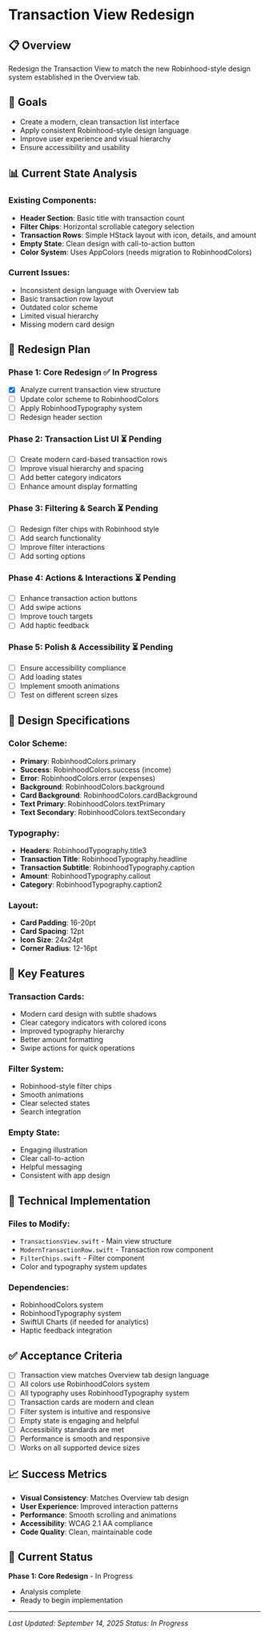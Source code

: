 # Transaction View Redesign

## 📋 Overview
Redesign the Transaction View to match the new Robinhood-style design system established in the Overview tab.

## 🎯 Goals
- Create a modern, clean transaction list interface
- Apply consistent Robinhood-style design language
- Improve user experience and visual hierarchy
- Ensure accessibility and usability

## 📊 Current State Analysis

### **Existing Components:**
- **Header Section**: Basic title with transaction count
- **Filter Chips**: Horizontal scrollable category selection
- **Transaction Rows**: Simple HStack layout with icon, details, and amount
- **Empty State**: Clean design with call-to-action button
- **Color System**: Uses AppColors (needs migration to RobinhoodColors)

### **Current Issues:**
- Inconsistent design language with Overview tab
- Basic transaction row layout
- Outdated color scheme
- Limited visual hierarchy
- Missing modern card design

## 🚀 Redesign Plan

### **Phase 1: Core Redesign** ✅ In Progress
- [x] Analyze current transaction view structure
- [ ] Update color scheme to RobinhoodColors
- [ ] Apply RobinhoodTypography system
- [ ] Redesign header section

### **Phase 2: Transaction List UI** ⏳ Pending
- [ ] Create modern card-based transaction rows
- [ ] Improve visual hierarchy and spacing
- [ ] Add better category indicators
- [ ] Enhance amount display formatting

### **Phase 3: Filtering & Search** ⏳ Pending
- [ ] Redesign filter chips with Robinhood style
- [ ] Add search functionality
- [ ] Improve filter interactions
- [ ] Add sorting options

### **Phase 4: Actions & Interactions** ⏳ Pending
- [ ] Enhance transaction action buttons
- [ ] Add swipe actions
- [ ] Improve touch targets
- [ ] Add haptic feedback

### **Phase 5: Polish & Accessibility** ⏳ Pending
- [ ] Ensure accessibility compliance
- [ ] Add loading states
- [ ] Implement smooth animations
- [ ] Test on different screen sizes

## 🎨 Design Specifications

### **Color Scheme:**
- **Primary**: RobinhoodColors.primary
- **Success**: RobinhoodColors.success (income)
- **Error**: RobinhoodColors.error (expenses)
- **Background**: RobinhoodColors.background
- **Card Background**: RobinhoodColors.cardBackground
- **Text Primary**: RobinhoodColors.textPrimary
- **Text Secondary**: RobinhoodColors.textSecondary

### **Typography:**
- **Headers**: RobinhoodTypography.title3
- **Transaction Title**: RobinhoodTypography.headline
- **Transaction Subtitle**: RobinhoodTypography.caption
- **Amount**: RobinhoodTypography.callout
- **Category**: RobinhoodTypography.caption2

### **Layout:**
- **Card Padding**: 16-20pt
- **Card Spacing**: 12pt
- **Icon Size**: 24x24pt
- **Corner Radius**: 12-16pt

## 📱 Key Features

### **Transaction Cards:**
- Modern card design with subtle shadows
- Clear category indicators with colored icons
- Improved typography hierarchy
- Better amount formatting
- Swipe actions for quick operations

### **Filter System:**
- Robinhood-style filter chips
- Smooth animations
- Clear selected states
- Search integration

### **Empty State:**
- Engaging illustration
- Clear call-to-action
- Helpful messaging
- Consistent with app design

## 🔧 Technical Implementation

### **Files to Modify:**
- `TransactionsView.swift` - Main view structure
- `ModernTransactionRow.swift` - Transaction row component
- `FilterChips.swift` - Filter component
- Color and typography system updates

### **Dependencies:**
- RobinhoodColors system
- RobinhoodTypography system
- SwiftUI Charts (if needed for analytics)
- Haptic feedback integration

## ✅ Acceptance Criteria

- [ ] Transaction view matches Overview tab design language
- [ ] All colors use RobinhoodColors system
- [ ] All typography uses RobinhoodTypography system
- [ ] Transaction cards are modern and clean
- [ ] Filter system is intuitive and responsive
- [ ] Empty state is engaging and helpful
- [ ] Accessibility standards are met
- [ ] Performance is smooth and responsive
- [ ] Works on all supported device sizes

## 📈 Success Metrics

- **Visual Consistency**: Matches Overview tab design
- **User Experience**: Improved interaction patterns
- **Performance**: Smooth scrolling and animations
- **Accessibility**: WCAG 2.1 AA compliance
- **Code Quality**: Clean, maintainable code

## 🚧 Current Status

**Phase 1: Core Redesign** - In Progress
- Analysis complete
- Ready to begin implementation

---

*Last Updated: September 14, 2025*
*Status: In Progress*
